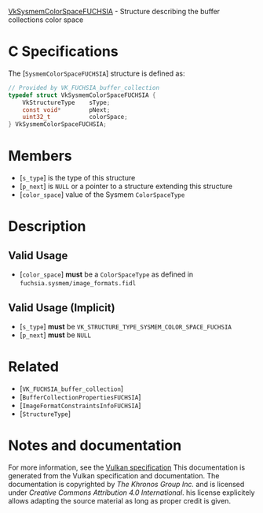 [VkSysmemColorSpaceFUCHSIA](https://www.khronos.org/registry/vulkan/specs/1.3-extensions/man/html/VkSysmemColorSpaceFUCHSIA.html) - Structure describing the buffer collections color space

# C Specifications
The [`SysmemColorSpaceFUCHSIA`] structure is defined as:
```c
// Provided by VK_FUCHSIA_buffer_collection
typedef struct VkSysmemColorSpaceFUCHSIA {
    VkStructureType    sType;
    const void*        pNext;
    uint32_t           colorSpace;
} VkSysmemColorSpaceFUCHSIA;
```

# Members
- [`s_type`] is the type of this structure
- [`p_next`] is `NULL` or a pointer to a structure extending this structure
- [`color_space`] value of the Sysmem `ColorSpaceType`

# Description
## Valid Usage
-  [`color_space`] **must**  be a `ColorSpaceType` as defined in `fuchsia.sysmem/image_formats.fidl`

## Valid Usage (Implicit)
-  [`s_type`] **must**  be `VK_STRUCTURE_TYPE_SYSMEM_COLOR_SPACE_FUCHSIA`
-  [`p_next`] **must**  be `NULL`

# Related
- [`VK_FUCHSIA_buffer_collection`]
- [`BufferCollectionPropertiesFUCHSIA`]
- [`ImageFormatConstraintsInfoFUCHSIA`]
- [`StructureType`]

# Notes and documentation
For more information, see the [Vulkan specification](https://www.khronos.org/registry/vulkan/specs/1.3-extensions/html/vkspec.html)
This documentation is generated from the Vulkan specification and documentation.
The documentation is copyrighted by *The Khronos Group Inc.* and is licensed under *Creative Commons Attribution 4.0 International*.
his license explicitely allows adapting the source material as long as proper credit is given.
        